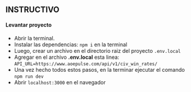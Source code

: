 ## INSTRUCTIVO

#### Levantar proyecto
- Abrir la terminal.
- Instalar las dependencias: `npm i` en la terminal
- Luego, crear un archivo en el directorio raiz del proyecto `.env.local`
- Agregar en el archivo **.env.local** esta linea: `API_URL=https://www.aoepulse.com/api/v1/civ_win_rates/`
- Una vez hecho todos estos pasos, en la terminar ejecutar el comando `npm run dev`
- Abrir `localhost:3000` en el navegador